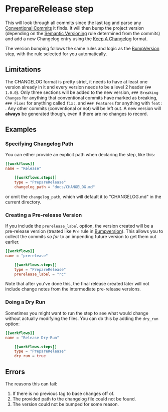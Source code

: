# PrepareRelease step

This will look through all commits since the last tag and parse any [Conventional Commits](https://www.conventionalcommits.org/en/v1.0.0/) it finds. It will then bump the project version (depending on the [Semantic Versioning] rule determined from the commits) and add a new Changelog entry using the [Keep A Changelog](https://keepachangelog.com/en/1.0.0/) format.

The version bumping follows the same rules and logic as the [BumpVersion] step, with the rule selected for you automatically.

## Limitations

The CHANGELOG format is pretty strict, it needs to have at least one version already in it and every version needs to be a level 2 header (`## 1.0.0`). Only three sections will be added to the new version, `### Breaking Changes` for anything that conventional commits have marked as breaking, `### Fixes` for anything called `fix:`, and `### Features` for anything with `feat: `. Any other commits (conventional or not) will be left out. A new version will **always** be generated though, even if there are no changes to record.

## Examples

### Specifying Changelog Path

You can either provide an explicit path when declaring the step, like this:

```toml
[[workflows]]
name = "Release"

    [[workflows.steps]]
    type = "PrepareRelease"
    changelog_path = "docs/CHANGELOG.md"
```

or omit the `changelog_path`, which will default it to "CHANGELOG.md" in the current directory.

### Creating a Pre-release Version

If you include the `prerelease_label` option, the version created will be a pre-release version (treated like `Pre` rule in [Bumpversion]). This allows you to collect the commits _so far_ to an impending future version to get them out earlier.

```toml
[[workflows]]
name = "prerelease"

    [[workflows.steps]]
    type = "PrepareRelease"
    prerelease_label = "rc"
```

Note that after you've done this, the final release created later will not include change notes from the intermediate pre-release versions.

### Doing a Dry Run

Sometimes you might want to run the step to see what would change without actually modifying the files. You can do this by adding the `dry_run` option:

```toml
[[workflows]]
name = "Release Dry-Run"

    [[workflows.steps]]
    type = "PrepareRelease"
    dry_run = true
```

## Errors

The reasons this can fail:

1. If there is no previous tag to base changes off of.
1. The provided path to the changelog file could not be found.
1. The version could not be bumped for some reason.

[semantic versioning]: https://semver.org
[bumpversion]: ./BumpVersion.md
